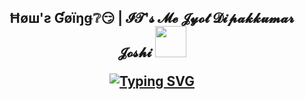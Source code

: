 <h2><p align="center"> Ħøш'ƨ Ɠøïŋǥ❔😏 |  𝓘𝓣'𝓼 𝓜𝓮 𝓙𝔂𝓸𝓽 𝓓𝓲𝓹𝓪𝓴𝓴𝓾𝓶𝓪𝓻 𝓙𝓸𝓼𝓱𝓲 
    <img src="https://media.giphy.com/media/12oufCB0MyZ1Go/giphy.gif" width="50"></p>
  <p align="center">
  <a href="https://git.io/typing-svg"><img src="https://readme-typing-svg.herokuapp.com?font=Playfair+Display&size=26&pause=1000&color=6049C1&background=FFFFFF00&center=true&vCenter=true&random=true&width=435&lines=Custom++P.C++Builder;Cyber+security+Consultant;Kali+user+%F0%9F%98%9C" alt="Typing SVG" </p>
